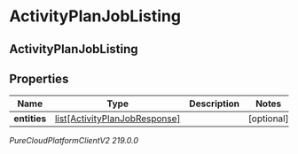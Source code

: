 # ActivityPlanJobListing

## ActivityPlanJobListing

## Properties

|Name | Type | Description | Notes|
|------------ | ------------- | ------------- | -------------|
| **entities** | [list[ActivityPlanJobResponse]](ActivityPlanJobResponse) |  | [optional] |



_PureCloudPlatformClientV2 219.0.0_
